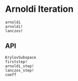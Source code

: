 # Arnoldi Iteration

```@docs
arnoldi
arnoldi!
lanczos!
```

## API

```@docs
KrylovSubspace
firststep!
arnoldi_step!
lanczos_step!
coeff
```
